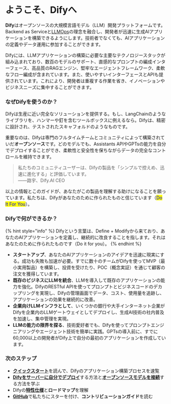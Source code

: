 # ようこそ、Difyへ

**Dify**はオープンソースの大規模言語モデル（LLM）開発プラットフォームです。Backend as Serviceと[LLMOps](learn-more/extended-reading/what-is-llmops.md)の理念を融合し、開発者が迅速に生成AIアプリケーションを構築できるようにします。技術者でなくても、AIアプリケーションの定義やデータ運用に参加することができます。

Difyには、LLMアプリケーションの構築に必要な主要なテクノロジースタックが組み込まれており、数百のモデルのサポート、直感的なプロンプトの編成インターフェース、高品質のRAGエンジン、堅牢なエージェントフレームワーク、柔軟なフロー編成が含まれています。また、使いやすいインターフェースとAPIも提供されています。これにより、開発者は重複する作業を省き、イノベーションやビジネスニーズに集中することができます。

### なぜDifyを使うのか？

Difyは生産に近い完全なソリューションを提供する。もし、LangChainのようなライブラリを、ハンマーや釘を含むツールボックスに例えるなら。Difyは、精密に設計され、テストされたスキャフォルドのようなものです。

重要なのは、Difyは専門のフルタイムチームとコミュニティによって構築されていだ**オープンソース**です。どのモデルでも、Assistants APIやGPTsの能力を自分でデプロイすることができ、柔軟性と安全性を保ちながらデータの完全なコントロールを維持できます。

> 私たちのコミュニティユーザーは、Difyの製品を「シンプルで控えめ、迅速に進化する」と評価しています。\
> ——路宇、Dify.AI CEO

以上の情報とこのガイドが、あなたがこの製品を理解する助けになることを願っています。私たちは、Difyがあなたのために作られたものと信じています（<mark style="color:blue;">Do It For You</mark>）。

### Difyで何ができるか？

{% hint style="info" %}
Difyという言葉は、Define + Modifyから来ており、あなたのAIアプリケーションを定義し、継続的に改良することを指します。それはあなたのために作られたものです（Do it for you）。
{% endhint %}

* **スタートアップ**、あなたのAIアプリケーションのアイデアを迅速に現実にする。成功も失敗も加速が必要。すでに数十のチームがDifyを使ってMVP（最小実用製品）を構築し、投資を受けたり、POC（概念実証）を通じて顧客の注文を獲得しています。
* **既存のビジネスにLLMを統合**、LLMを導入して既存のアプリケーションの能力を強化。DifyのRESTful APIを使ってプロンプトとビジネスコードのデカップリングを実現し、Difyの管理画面でデータ、コスト、使用量を追跡し、アプリケーションの効果を継続的に改善。
* **企業向けLLMインフラとして**、いくつかの銀行や大手インターネット企業がDifyを企業内のLLMゲートウェイとしてデプロイし、生成AI技術の社内普及を加速し、集中管理を実現。
* **LLMの能力の限界を探る**、技術愛好者でも、Difyを使ってプロンプトエンジニアリングやエージェント技術を簡単に実践。GPTsの導入前に、すでに60,000以上の開発者がDify上で自分の最初のアプリケーションを作成しています。

### 次のステップ

* [**クイックスタート**](guides/application-orchestrate/creating-an-application.md)を読んで、Difyのアプリケーション構築プロセスを速覧
* [**Difyをサーバーに自分でデプロイ**](getting-started/install-self-hosted/)する方法と[**オープンソースモデルを接続**](guides/model-configuration/)する方法を学ぶ
* Difyの[**特性仕様**](getting-started/readme/features-and-specifications.md)と**ロードマップ**を理解
* [**GitHub**](https://github.com/langgenius/dify)で私たちにスターを付け、**コントリビューションガイド**を読む
